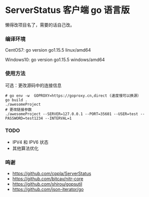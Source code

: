 # ServerStatus 客户端 go 语言版

懒得改项目名了，需要的话自己改。

### 编译环境

CentOS7: go version go1.15.5 linux/amd64

Windows10: go version go1.15.5 windows/amd64

### 使用方法
可选：更改源码中的连接信息
```
# go env -w  GOPROXY=https://goproxy.cn,direct (速度慢可以换源）
go build .
./awesomeProject
# 更改链接参数
./awesomeProject --SERVER=127.0.0.1 --PORT=35601 --USER=test --PASSWORD=test1234 --INTERVAL=1
```

### TODO
- IPV4 和 IPV6 状态
- 其他算法优化

### 鸣谢

 - https://github.com/cppla/ServerStatus
 - https://github.com/bitcav/nitr-core
 - https://github.com/shirou/gopsutil
 - https://github.com/json-iterator/go
